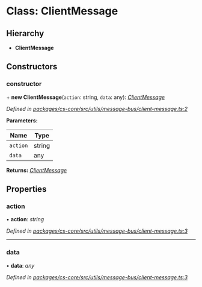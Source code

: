 # Class: ClientMessage

## Hierarchy

* **ClientMessage**

## Constructors

###  constructor

\+ **new ClientMessage**(`action`: string, `data`: any): *[ClientMessage](_cs_core_src_utils_message_bus_client_message_.clientmessage.md)*

*Defined in [packages/cs-core/src/utils/message-bus/client-message.ts:2](https://github.com/TNOCS/csnext/blob/34474da7/packages/cs-core/src/utils/message-bus/client-message.ts#L2)*

**Parameters:**

Name | Type |
------ | ------ |
`action` | string |
`data` | any |

**Returns:** *[ClientMessage](_cs_core_src_utils_message_bus_client_message_.clientmessage.md)*

## Properties

###  action

• **action**: *string*

*Defined in [packages/cs-core/src/utils/message-bus/client-message.ts:3](https://github.com/TNOCS/csnext/blob/34474da7/packages/cs-core/src/utils/message-bus/client-message.ts#L3)*

___

###  data

• **data**: *any*

*Defined in [packages/cs-core/src/utils/message-bus/client-message.ts:3](https://github.com/TNOCS/csnext/blob/34474da7/packages/cs-core/src/utils/message-bus/client-message.ts#L3)*
